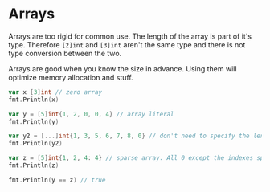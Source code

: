 # Arrays

Arrays are too rigid for common use. The length of the array is part of it's type. Therefore `[2]int` and `[3]int` aren't the same type and there is not type conversion between the two.

Arrays are good when you know the size in advance. Using them will optimize memory allocation and stuff.

```go
var x [3]int // zero array
fmt.Println(x)

var y = [5]int{1, 2, 0, 0, 4} // array literal
fmt.Println(y)

var y2 = [...]int{1, 3, 5, 6, 7, 8, 0} // don't need to specify the length when using an array literal
fmt.Println(y2)

var z = [5]int{1, 2, 4: 4} // sparse array. All 0 except the indexes specified
fmt.Println(z)

fmt.Println(y == z) // true
```

